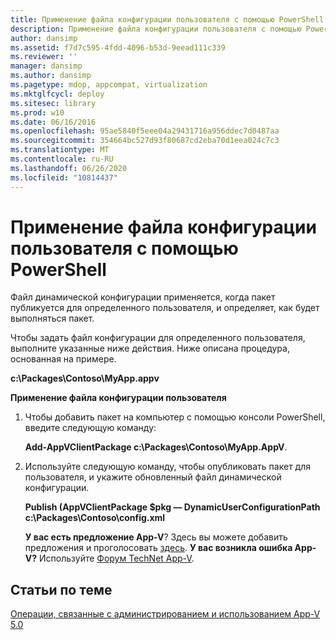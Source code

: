 ```yaml
---
title: Применение файла конфигурации пользователя с помощью PowerShell
description: Применение файла конфигурации пользователя с помощью PowerShell
author: dansimp
ms.assetid: f7d7c595-4fdd-4096-b53d-9eead111c339
ms.reviewer: ''
manager: dansimp
ms.author: dansimp
ms.pagetype: mdop, appcompat, virtualization
ms.mktglfcycl: deploy
ms.sitesec: library
ms.prod: w10
ms.date: 06/16/2016
ms.openlocfilehash: 95ae5840f5eee04a29431716a956ddec7d0487aa
ms.sourcegitcommit: 354664bc527d93f80687cd2eba70d1eea024c7c3
ms.translationtype: MT
ms.contentlocale: ru-RU
ms.lasthandoff: 06/26/2020
ms.locfileid: "10814437"
---
```

# Применение файла конфигурации пользователя с помощью PowerShell


Файл динамической конфигурации применяется, когда пакет публикуется для определенного пользователя, и определяет, как будет выполняться пакет.

Чтобы задать файл конфигурации для определенного пользователя, выполните указанные ниже действия. Ниже описана процедура, основанная на примере.

**c:\\Packages\\Contoso\\MyApp.appv**

**Применение файла конфигурации пользователя**

1.  Чтобы добавить пакет на компьютер с помощью консоли PowerShell, введите следующую команду:

    **Add-AppVClientPackage c:\\Packages\\Contoso\\MyApp.AppV**.

2.  Используйте следующую команду, чтобы опубликовать пакет для пользователя, и укажите обновленный файл динамической конфигурации.

    **Publish (AppVClientPackage $pkg — DynamicUserConfigurationPath c:\\Packages\\Contoso\\config.xml**

    **У вас есть предложение App-V**? Здесь вы можете добавить предложения и проголосовать [здесь](http://appv.uservoice.com/forums/280448-microsoft-application-virtualization). **У вас возникла ошибка App-V?** Используйте [Форум TechNet App-V](https://social.technet.microsoft.com/Forums/home?forum=mdopappv).

## Статьи по теме


[Операции, связанные с администрированием и использованием App-V 5.0](operations-for-app-v-50.md)

 

 





